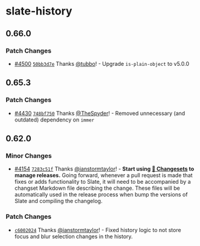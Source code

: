# slate-history

## 0.66.0

### Patch Changes

- [#4500](https://github.com/ianstormtaylor/slate/pull/4500) [`50bb3d7e`](https://github.com/ianstormtaylor/slate/commit/50bb3d7e32d640957018831526235ca656963f1d) Thanks [@tubbo](https://github.com/tubbo)! - Upgrade `is-plain-object` to v5.0.0

## 0.65.3

### Patch Changes

- [#4430](https://github.com/ianstormtaylor/slate/pull/4430) [`748bf750`](https://github.com/ianstormtaylor/slate/commit/748bf7500557507a999796749cef28b0d1eb79d9) Thanks [@TheSpyder](https://github.com/TheSpyder)! - Removed unnecessary (and outdated) dependency on `immer`

## 0.62.0

### Minor Changes

- [#4154](https://github.com/ianstormtaylor/slate/pull/4154) [`7283c51f`](https://github.com/ianstormtaylor/slate/commit/7283c51feb83cb8522bc16efce09bb01c29400b9) Thanks [@ianstormtaylor](https://github.com/ianstormtaylor)! - **Start using [🦋 Changesets](https://github.com/atlassian/changesets) to manage releases.** Going forward, whenever a pull request is made that fixes or adds functionality to Slate, it will need to be accompanied by a changset Markdown file describing the change. These files will be automatically used in the release process when bump the versions of Slate and compiling the changelog.

### Patch Changes

- [`c6002024`](https://github.com/ianstormtaylor/slate/commit/c60020244b9d25094edb0ffcca8b49dead9b31dc) Thanks [@ianstormtaylor](https://github.com/ianstormtaylor)! - Fixed history logic to not store focus and blur selection changes in the history.
